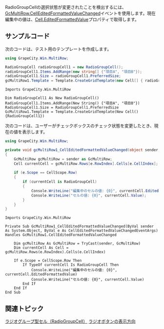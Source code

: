 RadioGroupCellの選択状態が変更されたことを検出するには、[GcMultiRow.CellEditedFormattedValueChanged](gcdocsite__documentlink?toc-item-id=25d6288b-b69a-4969-a9d9-d468a6f9cf68)イベントを使用します。現在編集中の値は、[Cell.EditedFormattedValue](gcdocsite__documentlink?toc-item-id=61759fc5-ef1f-4ea9-baa6-6a03a0a187fe)プロパティで取得します。

## サンプルコード

次のコードは、テスト用のテンプレートを作成します。
```csharp
using GrapeCity.Win.MultiRow;

RadioGroupCell radioGroupCell1 = new RadioGroupCell();
radioGroupCell1.Items.AddRange(new string[] {"項目A", "項目B"});
radioGroupCell1.Size = radioGroupCell1.PreferredSize;
gcMultiRow1.Template = Template.CreateGridTemplate(new Cell[] { radioGroupCell1 });
```

```vbnet
Imports GrapeCity.Win.MultiRow

Dim RadioGroupCell1 As New RadioGroupCell()
RadioGroupCell1.Items.AddRange(New String() {"項目A", "項目B"})
RadioGroupCell1.Size = RadioGroupCell1.PreferredSize
GcMultiRow1.Template = Template.CreateGridTemplate(New Cell() {RadioGroupCell1})
```
次のコードは、ユーザーがチェックボックスのチェック状態を変更したとき、現在の値を表示します。
```csharp
using GrapeCity.Win.MultiRow;

private void gcMultiRow1_CellEditedFormattedValueChanged(object sender, CellEditedFormattedValueChangedEventArgs e)
{
    GcMultiRow gcMultiRow = sender as GcMultiRow;
    Cell currentCell = gcMultiRow.Rows[e.RowIndex].Cells[e.CellIndex];
    
    if (e.Scope == CellScope.Row)
    {
        if (currentCell is RadioGroupCell)
        {
            Console.WriteLine("編集中のセルの値: {0}", currentCell.EditedFormattedValue);
            Console.WriteLine("セルの値: {0}", currentCell.Value);
        }
    }
}
```

```vbnet
Imports GrapeCity.Win.MultiRow

Private Sub GcMultiRow1_CellEditedFormattedValueChanged(ByVal sender As System.Object, ByVal e As CellEditedFormattedValueChangedEventArgs) Handles GcMultiRow1.CellEditedFormattedValueChanged

    Dim gcMultiRow As GcMultiRow = TryCast(sender, GcMultiRow)
    Dim currentCell As Cell = gcMultiRow.Rows(e.RowIndex).Cells(e.CellIndex)

    If e.Scope = CellScope.Row Then
        If TypeOf currentCell Is RadioGroupCell Then
            Console.WriteLine("編集中のセルの値: {0}", currentCell.EditedFormattedValue)
            Console.WriteLine("セルの値: {0}", currentCell.Value)
        End If
    End If
End Sub
```

## 関連トピック

[ラジオグループ型セル（RadioGroupCell）](gcdocsite__documentlink?toc-item-id=1cf6f9b7-2d1e-45bc-9639-a3ff57c4935f)
[ラジオボタンの表示方向](gcdocsite__documentlink?toc-item-id=a8538afc-9505-46e2-a14a-cde31fa0e1e2)